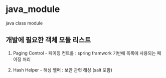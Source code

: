 # java_module
java class module

## 개발에 필요한 객체 모듈 리스트

1. Paging Control - 페이징 컨트롤 : spring framwork 기반에 목록에 사용되는 페이징 처리

2. Hash Helper - 해싱 헬퍼 : 보안 관련 해싱 (salt 포함)
